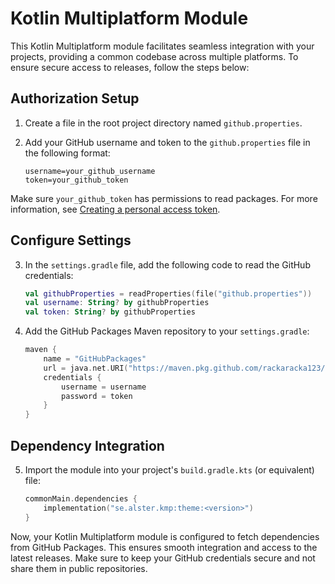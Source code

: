 # Kotlin Multiplatform Module

This Kotlin Multiplatform module facilitates seamless integration with your projects, providing a common codebase across multiple platforms. To ensure secure access to releases, follow the steps below:

## Authorization Setup

1. Create a file in the root project directory named `github.properties`.

2. Add your GitHub username and token to the `github.properties` file in the following format:
    ```
    username=your_github_username
    token=your_github_token
    ```
Make sure `your_github_token` has permissions to read packages. For more information, see [Creating a personal access token](https://help.github.com/en/github/authenticating-to-github/creating-a-personal-access-token-for-the-command-line).
## Configure Settings

3. In the `settings.gradle` file, add the following code to read the GitHub credentials:

    ```kotlin
    val githubProperties = readProperties(file("github.properties"))
    val username: String? by githubProperties
    val token: String? by githubProperties
    ```

4. Add the GitHub Packages Maven repository to your `settings.gradle`:

    ```kotlin
    maven {
        name = "GitHubPackages"
        url = java.net.URI("https://maven.pkg.github.com/rackaracka123/KMPModules")
        credentials {
            username = username
            password = token
        }
    }
    ```

## Dependency Integration

5. Import the module into your project's `build.gradle.kts` (or equivalent) file:

    ```kotlin
    commonMain.dependencies {
        implementation("se.alster.kmp:theme:<version>")
    }
    ```
Now, your Kotlin Multiplatform module is configured to fetch dependencies from GitHub Packages. This ensures smooth integration and access to the latest releases. Make sure to keep your GitHub credentials secure and not share them in public repositories.

